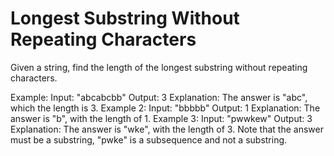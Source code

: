 # Longest Substring Without Repeating Characters

Given a string, find the length of the longest substring without repeating characters.

Example:
Input: "abcabcbb"
Output: 3 
Explanation: The answer is "abc", which the length is 3.
Example 2:
Input: "bbbbb"
Output: 1
Explanation: The answer is "b", with the length of 1.
Example 3:
Input: "pwwkew"
Output: 3
Explanation: The answer is "wke", with the length of 3. 
Note that the answer must be a substring, "pwke" is a subsequence and not a substring.
